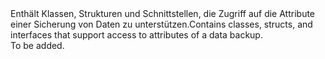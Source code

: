 <Namespace Name="Microsoft.ServiceFabric.Data">
  <Docs>
    <summary><span data-ttu-id="b8c15-101">Enthält Klassen, Strukturen und Schnittstellen, die Zugriff auf die Attribute einer Sicherung von Daten zu unterstützen.</span><span class="sxs-lookup"><span data-stu-id="b8c15-101">Contains classes, structs, and interfaces that support access to attributes of a data backup.</span></span></summary> 
    <remarks>To be added.</remarks>
  </Docs>
</Namespace>
